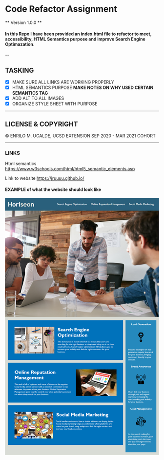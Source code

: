 # Code Refactor Assignment
** Version 1.0.0 **

#### In this Repo I have been provided an index.html file to refactor to meet, accessibility, HTML Semantics purpose and improve Search Engine Optimazation.
--
## TASKING
- [x] MAKE SURE ALL LINKS ARE WORKING PROPERLY
- [x] HTML SEMANTICS PURPOSE **MAKE NOTES ON WHY USED CERTAIN SEMANTICS TAG**
- [x] ADD ALT TO ALL IMAGES
- [x] ORGANIZE STYLE SHEET WITH PURPOSE
---
## LICENSE & COPYRIGHT

&copy; ENRILO M. UGALDE, UCSD EXTENSION SEP 2020 - MAR 2021 COHORT

----
### LINKS
Html semantics
    https://www.w3schools.com/html/html5_semantic_elements.asp

Link to website https://jruuuu.github.io/
#### EXAMPLE of what the website should look like
![Screen shoot of example](develop/example.png)